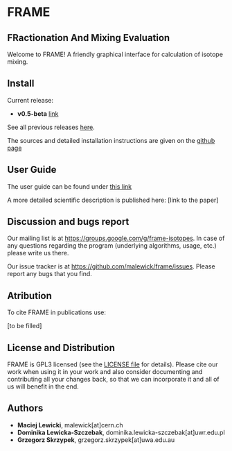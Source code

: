 # FRAME
## FRactionation And Mixing Evaluation

Welcome to FRAME! A friendly graphical interface for calculation of isotope mixing.


## Install

Current release:
 - **v0.5-beta** [link](https://github.com/malewick/frame/releases/tag/v0.5)

See all previous releases [here](https://github.com/malewick/frame/releases/).

The sources and detailed installation instructions are given on the [github page](https://github.com/malewick/frame)

## User Guide

The user guide can be found under [this link](https://malewick.github.io/frame/)

A more detailed scientific description is published here: [link to the paper]


## Discussion and bugs report

Our mailing list is at https://groups.google.com/g/frame-isotopes. In case of any questions regarding the program (underlying algorithms, usage, etc.) please write us there.

Our issue tracker is at https://github.com/malewick/frame/issues. Please report any bugs that you find. 


## Atribution
To cite FRAME in publications use:

[to be filled]


## License and Distribution
FRAME is GPL3 licensed (see the [LICENSE file](https://github.com/malewick/frame/blob/main/LICENSE) for details). Please cite our work when using it in your work and also consider documenting and contributing all your changes back, so that we can incorporate it and all of us will benefit in the end.


## Authors
 - **Maciej Lewicki**, malewick[at]cern.ch
 - **Dominika Lewicka-Szczebak**, dominika.lewicka-szczebak[at]uwr.edu.pl
 - **Grzegorz Skrzypek**, grzegorz.skrzypek[at]uwa.edu.au
